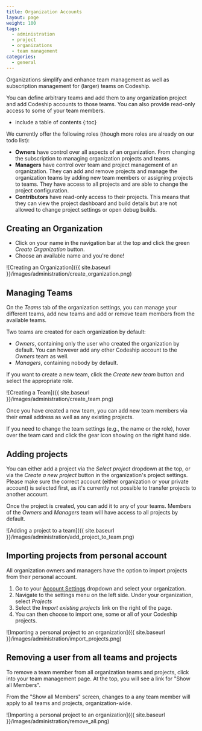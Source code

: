 ```yaml
---
title: Organization Accounts
layout: page
weight: 100
tags:
  - administration
  - project
  - organizations
  - team management
categories:
  - general
---
```


Organizations simplify and enhance team management as well as subscription management for (larger) teams on Codeship.

You can define arbitrary teams and add them to any organization project and add Codeship accounts to those teams. You can also provide read-only access to some of your team members.

* include a table of contents
{:toc}

We currently offer the following roles (though more roles are already on our todo list):

* **Owners** have control over all aspects of an organization. From changing the subscription to managing organization projects and teams.
* **Managers** have control over team and project management of an organization. They can add and remove projects and manage the organization teams by adding new team members or assigning projects to teams. They have access to all projects and are able to change the project configuration.
* **Contributors** have read-only access to their projects. This means that they can view the project dashboard and build details but are not allowed to change project settings or open debug builds.

## Creating an Organization

* Click on your name in the navigation bar at the top and click the green _Create Organization_ button.
* Choose an available name and you're done!

![Creating an Organization]({{ site.baseurl }}/images/administration/create_organization.png)

## Managing Teams

On the _Teams_ tab of the organization settings, you can manage your different teams, add new teams and add or remove team members from the available teams.

Two teams are created for each organization by default:
* _Owners_, containing only the user who created the organization by default. You can however add any other Codeship account to the _Owners_ team as well.
* _Managers_, containing nobody by default.

If you want to create a new team, click the _Create new team_ button and select the appropriate role.

![Creating a Team]({{ site.baseurl }}/images/administration/create_team.png)

Once you have created a new team, you can add new team members via their email address as well as any existing projects.

If you need to change the team settings (e.g., the name or the role), hover over the team card and click the gear icon showing on the right hand side.

## Adding projects

You can either add a project via the _Select project_ dropdown at the top, or via the _Create a new project_ button in the organization's project settings. Please make sure the correct account (either organization or your private account) is selected first, as it's currently not possible to transfer projects to another account.

Once the project is created, you can add it to any of your teams. Members of the _Owners_ and _Managers_ team will have access to all projects by default.

![Adding a project to a team]({{ site.baseurl }}/images/administration/add_project_to_team.png)

## Importing projects from personal account

All organization owners and managers have the option to import projects from their personal account.

1. Go to your [Account Settings](https://codeship.com/user/edit) dropdown and select your organization.
2. Navigate to the settings menu on the left side. Under your organization, select _Projects_
3. Select the _Import existing projects_ link on the right of the page.
4. You can then choose to import one, some or all of your Codeship projects.

![Importing a personal project to an organization]({{ site.baseurl }}/images/administration/import_projects.png)

## Removing a user from all teams and projects

To remove a team member from all organization teams and projects, click into your team management page. At the top, you will see a link for "Show all Members".

From the "Show all Members" screen, changes to a any team member will apply to all teams and projects, organization-wide.

![Importing a personal project to an organization]({{ site.baseurl }}/images/administration/remove_all.png)
